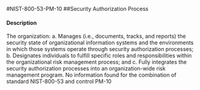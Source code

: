 #NIST-800-53-PM-10
##Security Authorization Process
#### Description
The organization:
  a.  Manages (i.e., documents, tracks, and reports) the security state of organizational information systems and the environments in which those systems operate through security authorization processes;
  b.  Designates individuals to fulfill specific roles and responsibilities within the organizational risk management process; and
  c.  Fully integrates the security authorization processes into an organization-wide risk management program.
No information found for the combination of standard NIST-800-53 and control PM-10
